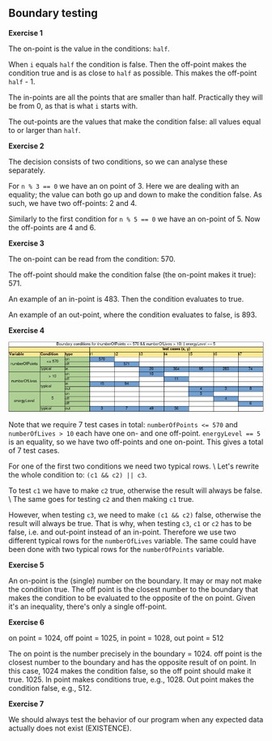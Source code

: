 ## Boundary testing

**Exercise 1**

The on-point is the value in the conditions: `half`.

When `i` equals `half` the condition is false.
Then the off-point makes the condition true and is as close to `half` as possible.
This makes the off-point `half` - 1.

The in-points are all the points that are smaller than half.
Practically they will be from 0, as that is what `i` starts with.

The out-points are the values that make the condition false: all values equal to or larger than `half`.

**Exercise 2**

The decision consists of two conditions, so we can analyse these separately.

For `n % 3 == 0` we have an on point of 3.
Here we are dealing with an equality; the value can both go up and down to make the condition false.
As such, we have two off-points: 2 and 4.

Similarly to the first condition for `n % 5 == 0` we have an on-point of 5.
Now the off-points are 4 and 6.


**Exercise 3**

The on-point can be read from the condition: 570.

The off-point should make the condition false (the on-point makes it true): 571.

An example of an in-point is 483.
Then the condition evaluates to true.

An example of an out-point, where the condition evaluates to false, is 893.


**Exercise 4**


![Answer domain matrix](/assets/img/boundary-testing/exercises/domain_exercise.png)

Note that we require 7 test cases in total: `numberOfPoints <= 570` and `numberOfLives > 10` each have one on- and one off-point.
`energyLevel == 5` is an equality, so we have two off-points and one on-point.
This gives a total of 7 test cases.

For one of the first two conditions we need two typical rows. \\
Let's rewrite the whole condition to: `(c1 && c2) || c3`.

To test `c1` we have to make `c2` true, otherwise the result will always be false. \\
The same goes for testing `c2` and then making `c1` true.

However, when testing `c3`, we need to make `(c1 && c2)` false, otherwise the result will always be true.
That is why, when testing `c3`, `c1` or `c2` has to be false, i.e. and out-point instead of an in-point.
Therefore we use two different typical rows for the `numberOfLives` variable.
The same could have been done with two typical rows for the `numberOfPoints` variable.

**Exercise 5**

An on-point is the (single) number on the boundary. It may or may not make the condition true. The off point is the closest number to the boundary that makes the condition to be evaluated to the opposite of the on point. Given it's an inequality, there's only a single off-point.


**Exercise 6**

on point = 1024, off point = 1025, in point = 1028, out point = 512

The on point is the number precisely in the boundary = 1024. off point is the closest number to the boundary and has the opposite result of on point. In this case, 1024 makes the condition false, so the off point should make it true. 1025. In point makes conditions true, e.g., 1028. Out point makes the condition false, e.g., 512.


**Exercise 7**

We should always test the behavior of our program when any expected data actually does not exist (EXISTENCE).

